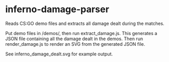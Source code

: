 # inferno-damage-parser
Reads CS:GO demo files and extracts all damage dealt during the matches.

Put demo files in /demos/, then run extract_damage.js. This generates a JSON file containing all the damage dealt in the demos.
Then run render_damage.js to render an SVG from the generated JSON file.

See inferno_damage_dealt.svg for example output.
